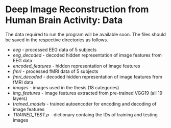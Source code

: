 # Deep Image Reconstruction from Human Brain Activity: Data

The data required to run the program will be available soon. The files should be saved in the respective directories as follows.

* *eeg* - processed EEG data of 5 subjects
* *eeg_decoded* - decoded hidden representation of image features from EEG data
* *encoded_features* - hidden representation of image features
* *fmri* - processed fMRI data of 5 subjects
* *fmri_decoded* - decoded hidden representation of image features from fMRI data
* *images* - images used in the thesis (18 categories)
* *img_features* - image features extracted from pre-trained VGG19 (all 19 layers)
* *trained_models* - trained autoencoder for encoding and decoding of image features
* *TRAINED_TEST.p* - dictionary containg the IDs of training and testing images